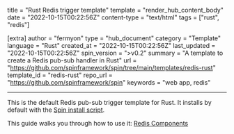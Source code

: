 title = "Rust Redis trigger template"
template = "render_hub_content_body"
date = "2022-10-15T00:22:56Z"
content-type = "text/html"
tags = ["rust", "redis"]

[extra]
author = "fermyon"
type = "hub_document"
category = "Template"
language = "Rust"
created_at = "2022-10-15T00:22:56Z"
last_updated = "2022-10-15T00:22:56Z"
spin_version = ">v0.2"
summary =  "A template to create a Redis pub-sub handler in Rust"
url = "https://github.com/spinframework/spin/tree/main/templates/redis-rust"
template_id = "redis-rust"
repo_url = "https://github.com/spinframework/spin"
keywords = "web app, redis"

---

This is the default Redis pub-sub trigger template for Rust. It installs by default with the [Spin install script](../../spin/install#installing-spin).

This guide walks you through how to use it: [Redis Components](../../spin/rust-components#redis-components)